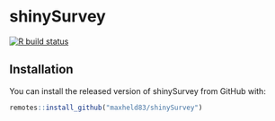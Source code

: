 # shinySurvey

<!-- badges: start -->
[![R build status](https://github.com/maxheld83/shinySurvey/workflows/.github/workflows/main.yaml/badge.svg)](https://github.com/maxheld83/shinySurvey/actions)
<!-- badges: end -->


## Installation

You can install the released version of shinySurvey from GitHub with:

```r
remotes::install_github("maxheld83/shinySurvey")
```
